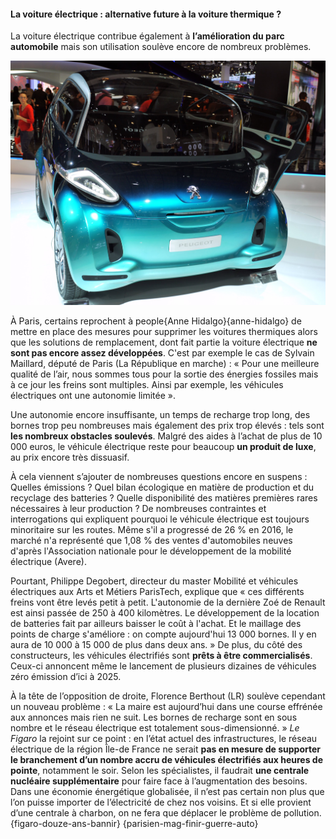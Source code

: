 #### La voiture électrique : alternative future à la voiture thermique ?

La voiture électrique contribue également à **l’amélioration du parc automobile** mais son utilisation soulève encore de nombreux problèmes.

![Peugeot BB1 car (Salon de l'automobile, Parc des expositions, Paris 4 octobre 2010) float-left col-6](peugeotBB1.jpg)

À Paris, certains reprochent à people{Anne Hidalgo}{anne-hidalgo} de mettre en place des mesures pour supprimer les voitures thermiques alors que les solutions de remplacement, dont fait partie la voiture électrique **ne sont pas encore assez développées**. C'est par exemple le cas de Sylvain Maillard, député de Paris (La République en marche) : « Pour une meilleure qualité de l’air, nous sommes tous pour la sortie des énergies fossiles mais à ce jour les freins sont multiples. Ainsi par exemple, les véhicules électriques ont une autonomie limitée ».

Une autonomie encore insuffisante, un temps de recharge trop long, des bornes trop peu nombreuses mais également des prix trop élevés : tels sont **les nombreux obstacles soulevés**. Malgré des aides à l’achat de plus de 10 000 euros, le véhicule électrique reste pour beaucoup **un produit de luxe**, au prix encore très dissuasif.

À cela viennent s’ajouter de nombreuses questions encore en suspens : Quelles émissions ? Quel bilan écologique en matière de production et du recyclage des batteries ? Quelle disponibilité des matières premières rares nécessaires à leur production ? De nombreuses contraintes et interrogations qui expliquent pourquoi le véhicule électrique est toujours minoritaire sur les routes. Même s'il a progressé de 26 % en 2016, le marché n'a représenté que 1,08 % des ventes d'automobiles neuves d'après l'Association nationale pour le développement de la mobilité électrique (Avere).

Pourtant, Philippe Degobert, directeur du master Mobilité et véhicules électriques aux Arts et Métiers ParisTech, explique que « ces différents freins vont être levés petit à petit. L'autonomie de la dernière Zoé de Renault est ainsi passée de 250 à 400 kilomètres. Le développement de la location de batteries fait par ailleurs baisser le coût à l'achat. Et le maillage des points de charge s'améliore : on compte aujourd'hui 13 000 bornes. Il y en aura de 10 000 à 15 000 de plus dans deux ans. » De plus, du côté des constructeurs, les véhicules électrifiés sont **prêts à être commercialisés**. Ceux-ci annoncent même le lancement de plusieurs dizaines de véhicules zéro émission d’ici à 2025.

À la tête de l’opposition de droite, Florence Berthout (LR) soulève cependant un nouveau problème : « La maire est aujourd’hui dans une course effrénée aux annonces mais rien ne suit. Les bornes de recharge sont en sous nombre et le réseau électrique est totalement sous-dimensionné. » *Le Figaro* la rejoint sur ce point : en l’état actuel des infrastructures, le réseau électrique de la région Île-de France ne serait **pas en mesure de supporter le branchement d’un nombre accru de véhicules électrifiés aux heures de pointe**, notamment le soir. Selon les spécialistes, il faudrait **une centrale nucléaire supplémentaire** pour faire face à l’augmentation des besoins. Dans une économie énergétique globalisée, il n’est pas certain non plus que l’on puisse importer de l’électricité de chez nos voisins. Et si elle provient d’une centrale à charbon, on ne fera que déplacer le problème de pollution. {figaro-douze-ans-bannir} {parisien-mag-finir-guerre-auto}
